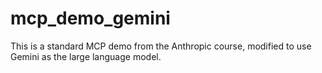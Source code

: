 # mcp_demo_gemini

This is a standard MCP demo from the Anthropic course, modified to use Gemini as the large language model.
